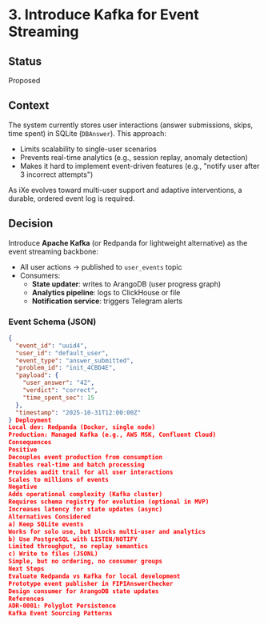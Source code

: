 # 3. Introduce Kafka for Event Streaming

## Status
Proposed

## Context
The system currently stores user interactions (answer submissions, skips, time spent) in SQLite (`DBAnswer`). This approach:
- Limits scalability to single-user scenarios
- Prevents real-time analytics (e.g., session replay, anomaly detection)
- Makes it hard to implement event-driven features (e.g., "notify user after 3 incorrect attempts")

As iXe evolves toward multi-user support and adaptive interventions, a durable, ordered event log is required.

## Decision
Introduce **Apache Kafka** (or Redpanda for lightweight alternative) as the event streaming backbone:

- All user actions → published to `user_events` topic
- Consumers:
  - **State updater**: writes to ArangoDB (user progress graph)
  - **Analytics pipeline**: logs to ClickHouse or file
  - **Notification service**: triggers Telegram alerts

### Event Schema (JSON)
```json
{
  "event_id": "uuid4",
  "user_id": "default_user",
  "event_type": "answer_submitted",
  "problem_id": "init_4CBD4E",
  "payload": {
    "user_answer": "42",
    "verdict": "correct",
    "time_spent_sec": 15
  },
  "timestamp": "2025-10-31T12:00:00Z"
} Deployment
Local dev: Redpanda (Docker, single node)
Production: Managed Kafka (e.g., AWS MSK, Confluent Cloud)
Consequences
Positive
Decouples event production from consumption
Enables real-time and batch processing
Provides audit trail for all user interactions
Scales to millions of events
Negative
Adds operational complexity (Kafka cluster)
Requires schema registry for evolution (optional in MVP)
Increases latency for state updates (async)
Alternatives Considered
a) Keep SQLite events
Works for solo use, but blocks multi-user and analytics
b) Use PostgreSQL with LISTEN/NOTIFY
Limited throughput, no replay semantics
c) Write to files (JSONL)
Simple, but no ordering, no consumer groups
Next Steps
Evaluate Redpanda vs Kafka for local development
Prototype event publisher in FIPIAnswerChecker
Design consumer for ArangoDB state updates
References
ADR-0001: Polyglot Persistence
Kafka Event Sourcing Patterns
